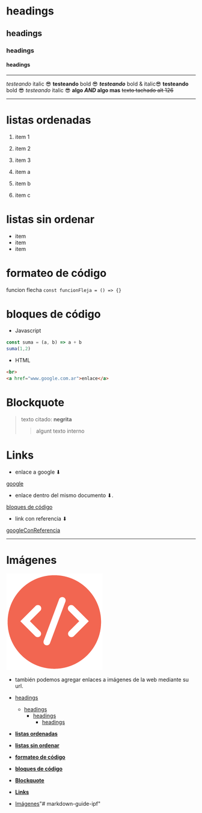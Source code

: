 # headings
## headings
### headings
#### headings

---

*testeando* italic 😎
**testeando** bold 😎
***testeando*** bold & italic😎
__testeando__ bold 😎
_testeando_ italic 😎
**algo *AND* algo mas**
~~texto tachado alt 126~~

---
# **listas ordenadas**
1. item 1
2. item 2
3. item 3

1. item a
1. item b
1. item c

# **listas sin ordenar**

- item
- item
- item

 # **formateo de código**
funcion flecha  `const funcionFleja = () => {}`

# **bloques de código**

- Javascript
```js
const suma = (a, b) => a + b
suma(1,2)

```
- HTML
```html
<br>
<a href="www.google.com.ar">enlace</a>

```
# **Blockquote**

> texto citado: **negrita**
>> algunt texto interno

# **Links** 
- enlace a google ⬇
 
[google](http://www.google.com.ar/ "con pop up enlace a google")

- enlace dentro del mismo documento ⬇.
 
[bloques de código](#bloques-de-código) 

- link con referencia ⬇

[googleConReferencia][cs]


[cs]:http://www.google.com.ar/ "con pop up enlace a google"

---
# Imágenes

![texto alternativo acá](imagenes/seo-web-code-icon.png)

- también podemos agregar enlaces a imágenes de la web mediante su url.
   



- [headings](#headings)
  - [headings](#headings-1)
    - [headings](#headings-2)
      - [headings](#headings-3)
- [**listas ordenadas**](#listas-ordenadas)
- [**listas sin ordenar**](#listas-sin-ordenar)
- [**formateo de código**](#formateo-de-código)
- [**bloques de código**](#bloques-de-código)
- [**Blockquote**](#blockquote)
- [**Links**](#links)
- [Imágenes](#imágenes)"# markdown-guide-ipf" 
